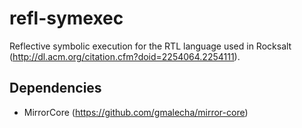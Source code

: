 refl-symexec
============

Reflective symbolic execution for the RTL language used in Rocksalt (http://dl.acm.org/citation.cfm?doid=2254064.2254111).

Dependencies
------------

- MirrorCore (https://github.com/gmalecha/mirror-core)
